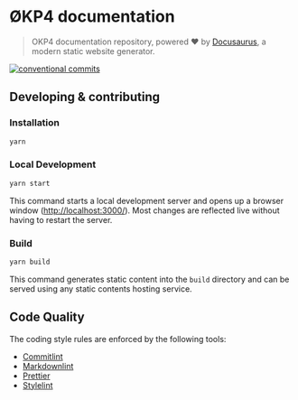 # ØKP4 documentation

> OKP4 documentation repository, powered ❤️ by [Docusaurus](https://docusaurus.io/), a modern static website generator.

[![conventional commits](https://img.shields.io/badge/Conventional%20Commits-1.0.0-yellow.svg)](https://conventionalcommits.org)

## Developing & contributing

### Installation

```sh
yarn
```

### Local Development

```sh
yarn start
```

This command starts a local development server and opens up a browser window (<http://localhost:3000/>). Most changes are reflected live without having to restart the server.

### Build

```sh
yarn build
```

This command generates static content into the `build` directory and can be served using any static contents hosting service.

## Code Quality

The coding style rules are enforced by the following tools:

- [Commitlint](https://commitlint.js.org/#/)
- [Markdownlint](https://github.com/igorshubovych/markdownlint-cli)
- [Prettier](https://prettier.io/)
- [Stylelint](https://stylelint.io/)
